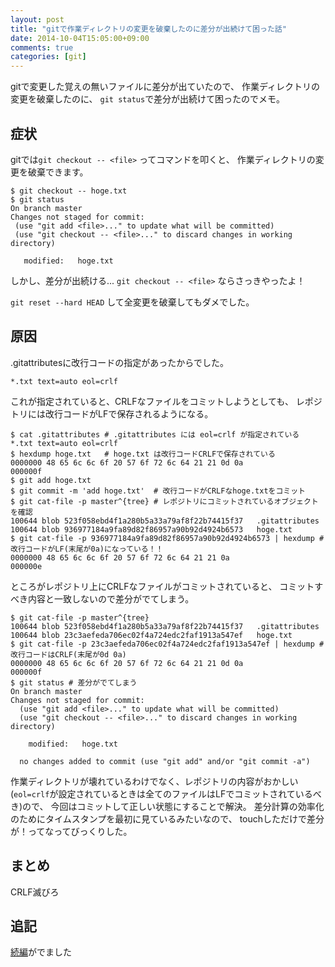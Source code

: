 ```yaml
---
layout: post
title: "gitで作業ディレクトリの変更を破棄したのに差分が出続けて困った話"
date: 2014-10-04T15:05:00+09:00
comments: true
categories: [git]
---
```


gitで変更した覚えの無いファイルに差分が出ていたので、
作業ディレクトリの変更を破棄したのに、
`git status`で差分が出続けて困ったのでメモ。

<!-- More -->

## 症状

gitでは`git checkout -- <file>` ってコマンドを叩くと、
作業ディレクトリの変更を破棄できます。

``` plain
$ git checkout -- hoge.txt
$ git status
On branch master
Changes not staged for commit:
 (use "git add <file>..." to update what will be committed)
 (use "git checkout -- <file>..." to discard changes in working directory)

   modified:   hoge.txt
```

しかし、差分が出続ける...
`git checkout -- <file>` ならさっきやったよ！

`git reset --hard HEAD` して全変更を破棄してもダメでした。


## 原因

.gitattributesに改行コードの指定があったからでした。

``` plain .gitattributes
*.txt text=auto eol=crlf
```

これが指定されていると、CRLFなファイルをコミットしようとしても、
レポジトリには改行コードがLFで保存されるようになる。

``` plain
$ cat .gitattributes # .gitattributes には eol=crlf が指定されている
*.txt text=auto eol=crlf
$ hexdump hoge.txt   # hoge.txt は改行コードCRLFで保存されている
0000000 48 65 6c 6c 6f 20 57 6f 72 6c 64 21 21 0d 0a
000000f
$ git add hoge.txt
$ git commit -m 'add hoge.txt'  # 改行コードがCRLFなhoge.txtをコミット
$ git cat-file -p master^{tree} # レポジトリにコミットされているオブジェクトを確認
100644 blob 523f058ebd4f1a280b5a33a79af8f22b74415f37   .gitattributes
100644 blob 936977184a9fa89d82f86957a90b92d4924b6573   hoge.txt
$ git cat-file -p 936977184a9fa89d82f86957a90b92d4924b6573 | hexdump # 改行コードがLF(末尾が0a)になっている！！
0000000 48 65 6c 6c 6f 20 57 6f 72 6c 64 21 21 0a
000000e
```

ところがレポジトリ上にCRLFなファイルがコミットされていると、
コミットすべき内容と一致しないので差分がでてしまう。

``` plain
$ git cat-file -p master^{tree}
100644 blob 523f058ebd4f1a280b5a33a79af8f22b74415f37   .gitattributes
100644 blob 23c3aefeda706ec02f4a724edc2faf1913a547ef   hoge.txt
$ git cat-file -p 23c3aefeda706ec02f4a724edc2faf1913a547ef | hexdump # 改行コードはCRLF(末尾が0d 0a)
0000000 48 65 6c 6c 6f 20 57 6f 72 6c 64 21 21 0d 0a
000000f
$ git status # 差分がでてしまう
On branch master
Changes not staged for commit:
  (use "git add <file>..." to update what will be committed)
  (use "git checkout -- <file>..." to discard changes in working directory)

	modified:   hoge.txt

  no changes added to commit (use "git add" and/or "git commit -a")
```

作業ディレクトリが壊れているわけでなく、レポジトリの内容がおかしい(`eol=crlf`が設定されているときは全てのファイルはLFでコミットされているべき)ので、
今回はコミットして正しい状態にすることで解決。
差分計算の効率化のためにタイムスタンプを最初に見ているみたいなので、
touchしただけで差分が！ってなってびっくりした。

## まとめ

CRLF滅びろ

## 追記

[続編](http://shogo82148.github.io/blog/2014/10/21/git-case-sensitivity/)がでました
